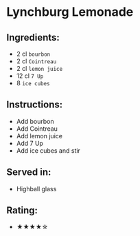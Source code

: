 # Lynchburg Lemonade

## Ingredients:
- 2 cl `bourbon`
- 2 cl `Cointreau`
- 2 cl `lemon juice`
- 12 cl `7 Up`
- 8 `ice cubes`

## Instructions:
- Add bourbon
- Add Cointreau
- Add lemon juice
- Add 7 Up
- Add ice cubes and stir

## Served in:
- Highball glass

## Rating:
- ★★★★☆